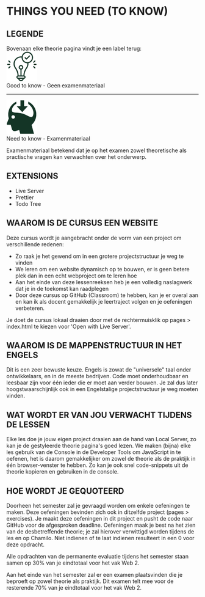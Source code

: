 # THINGS YOU NEED (TO KNOW)

## LEGENDE
Bovenaan elke theorie pagina vindt je een label terug:  
![Good to know](../imgs/good-to-know.png)  
 Good to know - Geen examenmateriaal    

 ---
![Need to know](../imgs/need-to-know.png)  
 Need to know - Examenmateriaal  

Examenmateriaal betekend dat je op het examen zowel theoretische als practische vragen kan verwachten over het onderwerp.

## EXTENSIONS 
- Live Server
- Prettier
- Todo Tree

## WAAROM IS DE CURSUS EEN WEBSITE
Deze cursus wordt je aangebracht onder de vorm van een project om verschillende redenen:
- Zo raak je het gewend om in een grotere projectstructuur je weg te vinden
- We leren om een website dynamisch op te bouwen, er is geen betere plek dan in een echt webproject om te leren hoe
- Aan het einde van deze lessenreeksen heb je een volledig naslagwerk dat je in de toekomst kan raadplegen
- Door deze cursus op GitHub (Classroom) te hebben, kan je er overal aan en kan ik als docent gemakkelijk je leertraject volgen en je oefeningen verbeteren.

Je doet de cursus lokaal draaien door met de rechtermuisklik op pages > index.html te kiezen voor 'Open with Live Server'.

## WAAROM IS DE MAPPENSTRUCTUUR IN HET ENGELS   
Dit is een zeer bewuste keuze.
Engels is zowat de "universele" taal onder ontwikkelaars, en in de meeste bedrijven.
Code moet onderhoudbaar en leesbaar zijn voor één ieder die er moet aan verder bouwen.
Je zal dus later hoogstwaarschijnlijk ook in een Engelstalige projectstructuur je weg moeten vinden.

## WAT WORDT ER VAN JOU VERWACHT TIJDENS DE LESSEN
Elke les doe je jouw eigen project draaien aan de hand van Local Server, zo kan je de gestyleerde theorie pagina's goed lezen.
We maken (bijna) elke les gebruik van de Console in de Developer Tools om JavaScript in te oefenen, het is daarom gemakkelijker
om zowel de theorie als de praktijk in één browser-venster te hebben. Zo kan je ook snel code-snippets uit de theorie kopieren en gebruiken in de console.

## HOE WORDT JE GEQUOTEERD
Doorheen het semester zal je gevraagd worden om enkele oefeningen te maken.
Deze oefeningen bevinden zich ook in ditzelfde project (pages > exercises).
Je maakt deze oefeningen in dit project en pusht de code naar GitHub voor de afgesproken deadline.
Oefeningen maak je best na het zien van de desbetreffende theorie; je zal hierover verwittigd worden tijdens de les en op Chamilo.
Niet indienen of te laat indienen resulteert in een 0 voor deze opdracht.

Alle opdrachten van de permanente evaluatie tijdens het semester staan samen op 30% van je eindtotaal voor het vak Web 2.

Aan het einde van het semester zal er een examen plaatsvinden die je beproeft op zowel theorie als praktijk.
Dit examen telt mee voor de resterende 70% van je eindtotaal voor het vak Web 2.